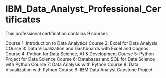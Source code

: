 # IBM_Data_Analyst_Professional_Certificates

This professional certification contains 9 courses

Course 1: Introduction to Data Analytics
Course 2: Excel for Data Analysis
COurse 3: Data Visualization and Dashboards with Excel and Cognos
Course 4: Python for Data Science, AI & Development
Course 5: Python Project for Data Science
Course 6: Databases and SQL for Data Science with Python
Course 7: Data Analysis with Python
Course 8: Data Visualization with Python
Course 9: IBM Data Analyst Capstone Project
